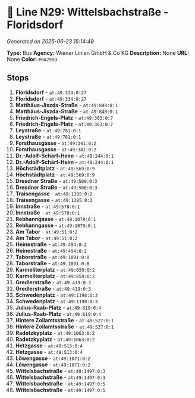 # 🚌 Line N29: Wittelsbachstraße - Floridsdorf

*Generated on 2025-06-23 15:14:49*

**Type:** Bus
**Agency:** Wiener Linien GmbH & Co KG
**Description:** None
**URL:** None
**Color:** `#0A295D`

## Stops

1. **Floridsdorf** - `at:49:334:0:27`
2. **Floridsdorf** - `at:49:334:0:27`
3. **Matthäus-Jiszda-Straße** - `at:49:848:0:1`
4. **Matthäus-Jiszda-Straße** - `at:49:848:0:1`
5. **Friedrich-Engels-Platz** - `at:49:363:0:7`
6. **Friedrich-Engels-Platz** - `at:49:363:0:7`
7. **Leystraße** - `at:49:781:0:1`
8. **Leystraße** - `at:49:781:0:1`
9. **Forsthausgasse** - `at:49:341:0:2`
10. **Forsthausgasse** - `at:49:341:0:2`
11. **Dr.-Adolf-Schärf-Heim** - `at:49:244:0:1`
12. **Dr.-Adolf-Schärf-Heim** - `at:49:244:0:1`
13. **Höchstädtplatz** - `at:49:569:0:9`
14. **Höchstädtplatz** - `at:49:569:0:9`
15. **Dresdner Straße** - `at:49:500:0:3`
16. **Dresdner Straße** - `at:49:500:0:3`
17. **Traisengasse** - `at:49:1385:0:2`
18. **Traisengasse** - `at:49:1385:0:2`
19. **Innstraße** - `at:49:578:0:1`
20. **Innstraße** - `at:49:578:0:1`
21. **Rebhanngasse** - `at:49:1079:0:1`
22. **Rebhanngasse** - `at:49:1079:0:1`
23. **Am Tabor** - `at:49:51:0:2`
24. **Am Tabor** - `at:49:51:0:2`
25. **Heinestraße** - `at:49:494:0:2`
26. **Heinestraße** - `at:49:494:0:2`
27. **Taborstraße** - `at:49:1891:0:8`
28. **Taborstraße** - `at:49:1891:0:8`
29. **Karmeliterplatz** - `at:49:659:0:2`
30. **Karmeliterplatz** - `at:49:659:0:2`
31. **Gredlerstraße** - `at:49:419:0:3`
32. **Gredlerstraße** - `at:49:419:0:3`
33. **Schwedenplatz** - `at:49:1198:0:3`
34. **Schwedenplatz** - `at:49:1198:0:3`
35. **Julius-Raab-Platz** - `at:49:619:0:4`
36. **Julius-Raab-Platz** - `at:49:619:0:4`
37. **Hintere Zollamtsstraße** - `at:49:527:0:1`
38. **Hintere Zollamtsstraße** - `at:49:527:0:1`
39. **Radetzkyplatz** - `at:49:1063:0:2`
40. **Radetzkyplatz** - `at:49:1063:0:2`
41. **Hetzgasse** - `at:49:513:0:4`
42. **Hetzgasse** - `at:49:513:0:4`
43. **Löwengasse** - `at:49:1071:0:2`
44. **Löwengasse** - `at:49:1071:0:2`
45. **Wittelsbachstraße** - `at:49:1497:0:3`
46. **Wittelsbachstraße** - `at:49:1497:0:3`
47. **Wittelsbachstraße** - `at:49:1497:0:5`
48. **Wittelsbachstraße** - `at:49:1497:0:5`